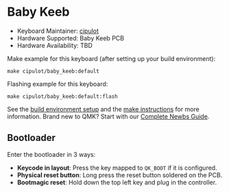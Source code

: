 # Baby Keeb

* Keyboard Maintainer: [cipulot](https://github.com/cipulot)
* Hardware Supported: Baby Keeb PCB
* Hardware Availability: TBD

Make example for this keyboard (after setting up your build environment):

    make cipulot/baby_keeb:default

Flashing example for this keyboard:

    make cipulot/baby_keeb:default:flash

See the [build environment setup](https://docs.qmk.fm/#/getting_started_build_tools) and the [make instructions](https://docs.qmk.fm/#/getting_started_make_guide) for more information. Brand new to QMK? Start with our [Complete Newbs Guide](https://docs.qmk.fm/#/newbs).

## Bootloader

Enter the bootloader in 3 ways:

* **Keycode in layout**: Press the key mapped to `QK_BOOT` if it is configured.
* **Physical reset button**: Long press the reset button soldered on the PCB.
* **Bootmagic reset**: Hold down the top left key and plug in the controller.
